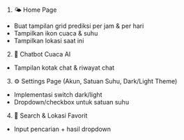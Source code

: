 1. 🌤️ Home Page
- Buat tampilan grid prediksi per jam & per hari
- Tampilkan ikon cuaca & suhu
- Tampilkan lokasi saat ini

2. 🤖 Chatbot Cuaca AI
- Tampilan kotak chat & riwayat chat

3. ⚙️ Settings Page (Akun, Satuan Suhu, Dark/Light Theme)
- Implementasi switch dark/light
- Dropdown/checkbox untuk satuan suhu

4. 📍 Search & Lokasi Favorit
- Input pencarian + hasil dropdown